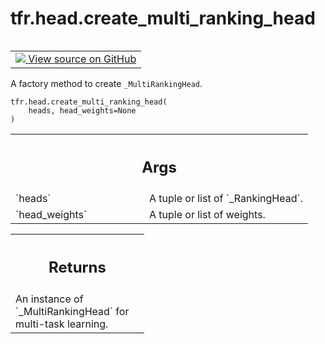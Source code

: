 <div itemscope itemtype="http://developers.google.com/ReferenceObject">
<meta itemprop="name" content="tfr.head.create_multi_ranking_head" />
<meta itemprop="path" content="Stable" />
</div>

# tfr.head.create_multi_ranking_head

<!-- Insert buttons and diff -->

<table class="tfo-notebook-buttons tfo-api" align="left">

<td>
  <a target="_blank" href="https://github.com/tensorflow/ranking/tree/master/tensorflow_ranking/python/head.py">
    <img src="https://www.tensorflow.org/images/GitHub-Mark-32px.png" />
    View source on GitHub
  </a>
</td>
</table>

A factory method to create `_MultiRankingHead`.

<pre class="devsite-click-to-copy prettyprint lang-py tfo-signature-link">
<code>tfr.head.create_multi_ranking_head(
    heads, head_weights=None
)
</code></pre>

<!-- Placeholder for "Used in" -->

<!-- Tabular view -->
 <table class="responsive fixed orange">
<colgroup><col width="214px"><col></colgroup>
<tr><th colspan="2"><h2 class="add-link">Args</h2></th></tr>

<tr>
<td>
`heads`
</td>
<td>
A tuple or list of `_RankingHead`.
</td>
</tr><tr>
<td>
`head_weights`
</td>
<td>
A tuple or list of weights.
</td>
</tr>
</table>

<!-- Tabular view -->
 <table class="responsive fixed orange">
<colgroup><col width="214px"><col></colgroup>
<tr><th colspan="2"><h2 class="add-link">Returns</h2></th></tr>
<tr class="alt">
<td colspan="2">
An instance of `_MultiRankingHead` for multi-task learning.
</td>
</tr>

</table>
